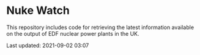 # Nuke Watch

This repository includes code for retrieving the latest information available on the output of EDF nuclear power plants in the UK.

Last updated: 2021-09-02 03:07